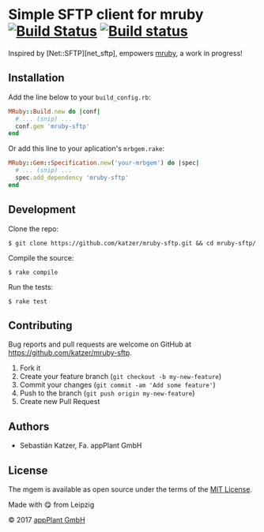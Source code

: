 # Simple SFTP client for mruby <br> [![Build Status](https://travis-ci.org/katzer/mruby-sftp.svg?branch=master)](https://travis-ci.org/katzer/mruby-sftp) [![Build status](https://ci.appveyor.com/api/projects/status/pggp2jp2287ogqjm/branch/master?svg=true)](https://ci.appveyor.com/project/katzer/mruby-sftp/branch/master)

Inspired by [Net::SFTP][net_sftp], empowers [mruby][mruby], a work in progress!

## Installation

Add the line below to your `build_config.rb`:

```ruby
MRuby::Build.new do |conf|
  # ... (snip) ...
  conf.gem 'mruby-sftp'
end
```

Or add this line to your aplication's `mrbgem.rake`:

```ruby
MRuby::Gem::Specification.new('your-mrbgem') do |spec|
  # ... (snip) ...
  spec.add_dependency 'mruby-sftp'
end
```

## Development

Clone the repo:
    
    $ git clone https://github.com/katzer/mruby-sftp.git && cd mruby-sftp/

Compile the source:

    $ rake compile

Run the tests:

    $ rake test

## Contributing

Bug reports and pull requests are welcome on GitHub at https://github.com/katzer/mruby-sftp.

1. Fork it
2. Create your feature branch (`git checkout -b my-new-feature`)
3. Commit your changes (`git commit -am 'Add some feature'`)
4. Push to the branch (`git push origin my-new-feature`)
5. Create new Pull Request

## Authors

- Sebastián Katzer, Fa. appPlant GmbH

## License

The mgem is available as open source under the terms of the [MIT License][license].

Made with :yum: from Leipzig

© 2017 [appPlant GmbH][appplant]

[mruby]: https://github.com/mruby/mruby
[net_ssh]: https://github.com/net-ssh/net-sftp
[license]: http://opensource.org/licenses/MIT
[appplant]: www.appplant.de